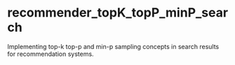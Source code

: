 # recommender_topK_topP_minP_search
Implementing top-k top-p and min-p sampling concepts in search results for recommendation systems.
